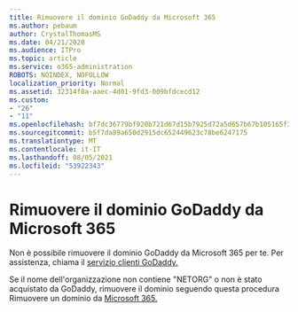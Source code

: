 ```yaml
---
title: Rimuovere il dominio GoDaddy da Microsoft 365
ms.author: pebaum
author: CrystalThomasMS
ms.date: 04/21/2020
ms.audience: ITPro
ms.topic: article
ms.service: o365-administration
ROBOTS: NOINDEX, NOFOLLOW
localization_priority: Normal
ms.assetid: 32314f8a-aaec-4d01-9fd3-009bfdcecd12
ms.custom:
- "26"
- "11"
ms.openlocfilehash: bf7dc36779bf920b721d67d15b7925d72a5d657b67b105165f37f170023ad764
ms.sourcegitcommit: b5f7da89a650d2915dc652449623c78be6247175
ms.translationtype: MT
ms.contentlocale: it-IT
ms.lasthandoff: 08/05/2021
ms.locfileid: "53922343"
---
```

# <a name="remove-your-godaddy-domain-from-microsoft-365"></a>Rimuovere il dominio GoDaddy da Microsoft 365

Non è possibile rimuovere il dominio GoDaddy da Microsoft 365 per te. Per assistenza, chiama il [servizio clienti GoDaddy.](https://aka.ms/contact-godaddy)
  
Se il nome dell'organizzazione non contiene "NETORG" o non è stato acquistato da GoDaddy, rimuovere il dominio seguendo questa procedura Rimuovere un dominio da [Microsoft 365.](https://docs.microsoft.com/microsoft-365/admin/get-help-with-domains/remove-a-domain)
  
